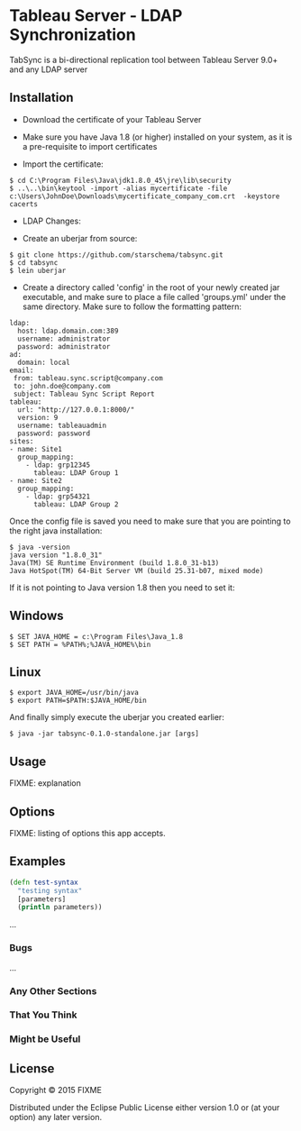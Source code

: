 ﻿# Tableau Server - LDAP Synchronization

TabSync is a bi-directional replication tool between Tableau Server 9.0+ and any LDAP server 

## Installation

* Download the certificate of your Tableau Server

* Make sure you have Java 1.8 (or higher) installed on your system, as it is a pre-requisite to import certificates

* Import the certificate:

<b></b>

    $ cd C:\Program Files\Java\jdk1.8.0_45\jre\lib\security
    $ ..\..\bin\keytool -import -alias mycertificate -file c:\Users\JohnDoe\Downloads\mycertificate_company_com.crt  -keystore cacerts

* LDAP Changes:

* Create an uberjar from source:

<b></b>


    $ git clone https://github.com/starschema/tabsync.git
    $ cd tabsync
    $ lein uberjar

* Create a directory called 'config' in the root of your newly created jar executable, and make sure to place a file called 'groups.yml' under the same directory. Make sure to follow the formatting pattern:

<b></b>

    ldap:
      host: ldap.domain.com:389
      username: administrator
      password: administrator
    ad:
      domain: local
    email:
     from: tableau.sync.script@company.com
     to: john.doe@company.com
     subject: Tableau Sync Script Report
    tableau:
      url: "http://127.0.0.1:8000/"
      version: 9
      username: tableauadmin
      password: password
    sites:
    - name: Site1
      group_mapping:
        - ldap: grp12345
          tableau: LDAP Group 1
    - name: Site2
      group_mapping:
        - ldap: grp54321
          tableau: LDAP Group 2

Once the config file is saved you need to make sure that you are pointing to the right java installation:

    $ java -version
    java version "1.8.0_31"
    Java(TM) SE Runtime Environment (build 1.8.0_31-b13)
    Java HotSpot(TM) 64-Bit Server VM (build 25.31-b07, mixed mode)

If it is not pointing to Java version 1.8 then you need to set it:

## Windows

    $ SET JAVA_HOME = c:\Program Files\Java_1.8
    $ SET PATH = %PATH%;%JAVA_HOME%\bin

## Linux

    $ export JAVA_HOME=/usr/bin/java
    $ export PATH=$PATH:$JAVA_HOME/bin

And finally simply execute the uberjar you created earlier:

    $ java -jar tabsync-0.1.0-standalone.jar [args]

## Usage

FIXME: explanation

## Options

FIXME: listing of options this app accepts.

## Examples

```clojure
(defn test-syntax
  "testing syntax"
  [parameters]
  (println parameters))
```
...

### Bugs



...

### Any Other Sections
### That You Think
### Might be Useful

## License

Copyright © 2015 FIXME

Distributed under the Eclipse Public License either version 1.0 or (at
your option) any later version.
